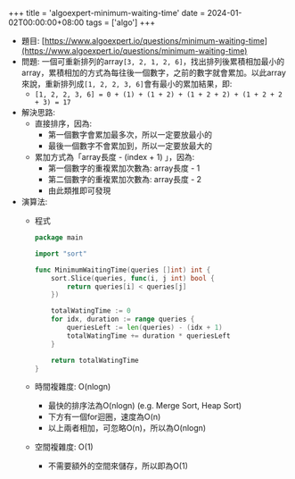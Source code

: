 +++
title = 'algoexpert-minimum-waiting-time'
date = 2024-01-02T00:00:00+08:00
tags = ['algo']
+++

- 題目: [https://www.algoexpert.io/questions/minimum-waiting-time](https://www.algoexpert.io/questions/minimum-waiting-time)
- 問題: 一個可重新排列的array`[3, 2, 1, 2, 6]`，找出排列後累積相加最小的array，累積相加的方式為每往後一個數字，之前的數字就會累加。以此array來說，重新排列成`[1, 2, 2, 3, 6]`會有最小的累加結果，即:
    - `[1, 2, 2, 3, 6] = 0 + (1) + (1 + 2) + (1 + 2 + 2) + (1 + 2 + 2 + 3) = 17`
- 解決思路:
    - 直接排序，因為:
        - 第一個數字會累加最多次，所以一定要放最小的
        - 最後一個數字不會累加到，所以一定要放最大的
    - 累加方式為「array長度 - (index + 1) 」，因為:
        - 第一個數字的重複累加次數為: array長度 - 1
        - 第二個數字的重複累加次數為: array長度 - 2
        - 由此類推即可發現
- 演算法:
    - 程式
        
        ```go
        package main
        
        import "sort"
        
        func MinimumWaitingTime(queries []int) int {
        	sort.Slice(queries, func(i, j int) bool {
                return queries[i] < queries[j]
            })
        
            totalWatingTime := 0
            for idx, duration := range queries {
                queriesLeft := len(queries) - (idx + 1)
                totalWatingTime += duration * queriesLeft
            }
        
        	return totalWatingTime
        }
        ```
        
    - 時間複雜度: O(nlogn)
        - 最快的排序法為O(nlogn) (e.g. Merge Sort, Heap Sort)
        - 下方有一個for迴圈，速度為O(n)
        - 以上兩者相加，可忽略O(n)，所以為O(nlogn)
    - 空間複雜度: O(1)
        - 不需要額外的空間來儲存，所以即為O(1)